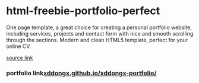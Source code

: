 # html-freebie-portfolio-perfect
One page template, a great choice for creating a personal portfolio website, including services, projects and contact form with nice and smooth scrolling through the sections. Modern and clean HTML5 template, perfect for your online CV.

[source link](https://www.free-css.com/free-css-templates/page256/portfolio-perfect)
### portfolio link[xddongx.github.io/xddongx-portfolio/](https://xddongx.github.io/xddongx-portfolio/)
